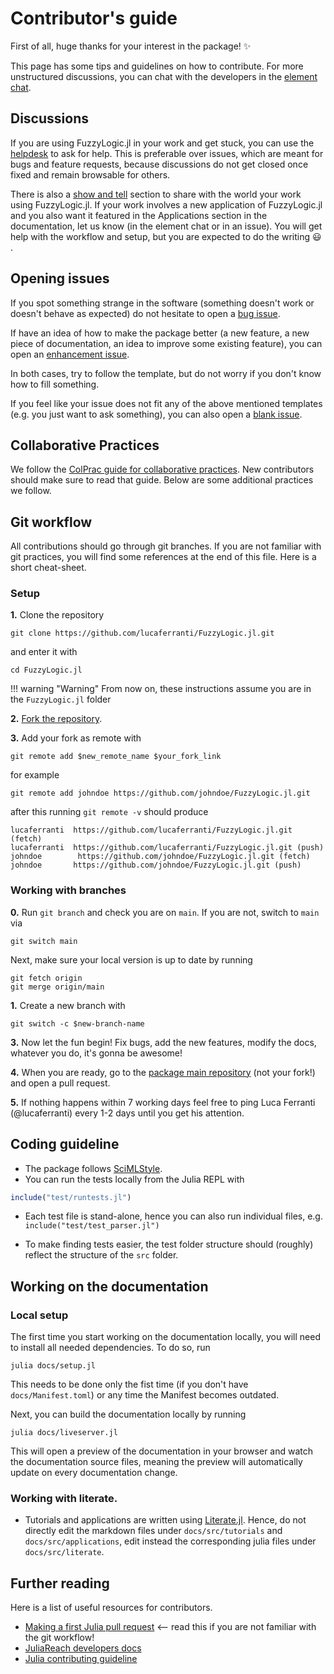 # Contributor's guide

First of all, huge thanks for your interest in the package! ✨

This page has some tips and guidelines on how to contribute. For more unstructured discussions, you can chat with the developers in the [element chat](https://app.gitter.im/#/room/#FuzzyLogic-jl:gitter.im).

## Discussions

If you are using FuzzyLogic.jl in your work and get stuck, you can use the [helpdesk](https://github.com/lucaferranti/FuzzyLogic.jl/discussions/categories/helpdesk) to ask for help. This is preferable over issues, which are meant for bugs and feature requests, because discussions do not get closed once fixed and remain browsable for others.

There is also a [show and tell](https://github.com/lucaferranti/FuzzyLogic.jl/discussions/categories/show-and-tell) section to share with the world your work using FuzzyLogic.jl. If your work involves a new application of FuzzyLogic.jl and you also want it featured in the Applications section in the documentation, let us know (in the element chat or in an issue). You will get help with the workflow and setup, but you are expected to do the writing 😃 .

## Opening issues

If you spot something strange in the software (something doesn't work or doesn't behave as expected) do not hesitate to open a [bug issue](https://github.com/lucaferranti/FuzzyLogic.jl/issues/new?assignees=&labels=bug&template=bug_report.md&title=%5Bbug%5D).

If have an idea of how to make the package better (a new feature, a new piece of documentation, an idea to improve some existing feature), you can open an [enhancement issue](https://github.com/lucaferranti/FuzzyLogic.jl/issues/new?assignees=&labels=enhancement&template=feature_request.md&title=%5Benhancement%5D%3A+). 

In both cases, try to follow the template, but do not worry if you don't know how to fill something. 

If you feel like your issue does not fit any of the above mentioned templates (e.g. you just want to ask something), you can also open a [blank issue](https://github.com/lucaferranti/FuzzyLogic.jl/issues/new).

## Collaborative Practices

We follow the [ColPrac guide for collaborative practices](https://github.com/SciML/ColPrac). New contributors should make sure to read that guide. Below are some additional practices we follow.

## Git workflow

All contributions should go through git branches. If you are not familiar with git practices, you will find some references at the end of this file. Here is a short cheat-sheet.

### Setup

**1.** Clone the repository

```
git clone https://github.com/lucaferranti/FuzzyLogic.jl.git
```
and enter it with

```
cd FuzzyLogic.jl
```

!!! warning "Warning"
    From now on, these instructions assume you are in the `FuzzyLogic.jl` folder

**2.** [Fork the repository](https://github.com/lucaferranti/FuzzyLogic.jl).

**3.** Add your fork as remote with

```
git remote add $new_remote_name $your_fork_link
```

for example

```
git remote add johndoe https://github.com/johndoe/FuzzyLogic.jl.git
```

after this running `git remote -v` should produce

```
lucaferranti  https://github.com/lucaferranti/FuzzyLogic.jl.git (fetch)
lucaferranti  https://github.com/lucaferranti/FuzzyLogic.jl.git (push)
johndoe        https://github.com/johndoe/FuzzyLogic.jl.git (fetch)
johndoe       https://github.com/johndoe/FuzzyLogic.jl.git (push)
```

### Working with branches

**0.** Run `git branch` and check you are on `main`. If you are not, switch to `main` via

```
git switch main
```

Next, make sure your local version is up to date by running

```
git fetch origin
git merge origin/main
```

**1.** Create a new branch with

```
git switch -c $new-branch-name
```


**3.** Now let the fun begin! Fix bugs, add the new features, modify the docs, whatever you do, it's gonna be awesome!

**4.** When you are ready, go to the [package main repository](https://github.com/lucaferranti/FuzzyLogic.jl) (not your fork!) and open a pull request.

**5.** If nothing happens within 7 working days feel free to ping Luca Ferranti (@lucaferranti) every 1-2 days until you get his attention.

## Coding guideline

* The package follows [SciMLStyle](https://github.com/sciml/SciMLStyle).
* You can run the tests locally from the Julia REPL with

```julia
include("test/runtests.jl")
```

* Each test file is stand-alone, hence you can also run individual files, e.g. `include("test/test_parser.jl")`

* To make finding tests easier, the test folder structure should (roughly) reflect the structure of the `src` folder.

## Working on the documentation

### Local setup
The first time you start working on the documentation locally, you will need to install all needed dependencies. To do so, run

```
julia docs/setup.jl
```

This needs to be done only the fist time (if you don't have `docs/Manifest.toml`) or any time the Manifest becomes outdated.

Next, you can build the documentation locally by running

```
julia docs/liveserver.jl
```

This will open a preview of the documentation in your browser and watch the documentation source files, meaning the preview will automatically update on every documentation change.

### Working with literate.
* Tutorials and applications are written using [Literate.jl](https://github.com/fredrikekre/Literate.jl). Hence, do not directly edit the markdown files under `docs/src/tutorials` and `docs/src/applications`, edit instead the corresponding julia files under `docs/src/literate`. 

## Further reading

Here is a list of useful resources for contributors.

* [Making a first Julia pull request](https://kshyatt.github.io/post/firstjuliapr/) <-- read this if you are not familiar with the git workflow!
* [JuliaReach developers docs](https://github.com/JuliaReach/JuliaReachDevDocs)
* [Julia contributing guideline](https://github.com/JuliaLang/julia/blob/master/CONTRIBUTING.md)
